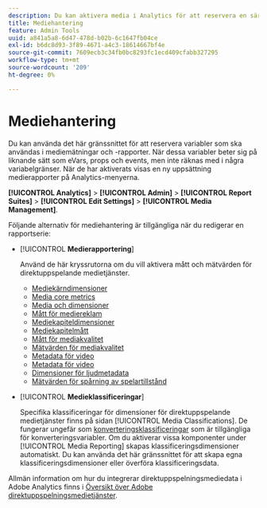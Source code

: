```yaml
---
description: Du kan aktivera media i Analytics för att reservera en särskild uppsättning medielösningsvariabler som kan användas för mätning och rapportering.
title: Mediehantering
feature: Admin Tools
uuid: a841a5a8-6d47-478d-b02b-6c1647fb04ce
exl-id: b6dc8d93-3f89-4671-a4c3-18614667bf4e
source-git-commit: 7609ecb3c34fb0bc8293fc1ecd409cfabb327295
workflow-type: tm+mt
source-wordcount: '209'
ht-degree: 0%

---
```


# Mediehantering

Du kan använda det här gränssnittet för att reservera variabler som ska användas i mediemätningar och -rapporter. När dessa variabler beter sig på liknande sätt som eVars, props och events, men inte räknas med i några variabelgränser. När de har aktiverats visas en ny uppsättning medierapporter på Analytics-menyerna.

**[!UICONTROL Analytics]** > **[!UICONTROL Admin]** > **[!UICONTROL Report Suites]** > **[!UICONTROL Edit Settings]** > **[!UICONTROL Media Management]**.

Följande alternativ för mediehantering är tillgängliga när du redigerar en rapportserie:

* [!UICONTROL **Medierapportering**]

  Använd de här kryssrutorna om du vill aktivera mått och mätvärden för direktuppspelande medietjänster.

   * [Mediekärndimensioner](/help/components/dimensions/sm-core.md)
   * [Media core metrics](/help/components/metrics/sm-core.md)
   * [Media och dimensioner](/help/components/dimensions/sm-ads.md)
   * [Mått för mediereklam](/help/components/metrics/sm-ads.md)
   * [Mediekapiteldimensioner](/help/components/dimensions/sm-chapters.md)
   * [Mediekapitelmått](/help/components/metrics/sm-chapters.md)
   * [Mått för mediakvalitet](/help/components/dimensions/sm-quality.md)
   * [Mätvärden för mediakvalitet](/help/components/metrics/sm-quality.md)
   * [Metadata för video](/help/components/dimensions/sm-video-metadata.md)
   * [Metadata för video](/help/components/metrics/sm-video-metadata.md)
   * [Dimensioner för ljudmetadata](/help/components/dimensions/sm-audio-metadata.md)
   * [Mätvärden för spårning av spelartillstånd](/help/components/metrics/sm-player-state.md)

* [!UICONTROL **Medieklassificeringar**]

  Specifika klassificeringar för dimensioner för direktuppspelande medietjänster finns på sidan [!UICONTROL Media Classifications]. De fungerar ungefär som [konverteringsklassificeringar](/help/admin/admin/c-manage-report-suites/c-edit-report-suites/conversion-var-admin/conversion-classifications.md) som är tillgängliga för konverteringsvariabler. Om du aktiverar vissa komponenter under [!UICONTROL Media Reporting] skapas klassificeringsdimensioner automatiskt. Du kan använda det här gränssnittet för att skapa egna klassificeringsdimensioner eller överföra klassificeringsdata.

Allmän information om hur du integrerar direktuppspelningsmediedata i Adobe Analytics finns i [Översikt över Adobe direktuppspelningsmedietjänster](https://experienceleague.adobe.com/sv/docs/media-analytics/using/media-overview).
